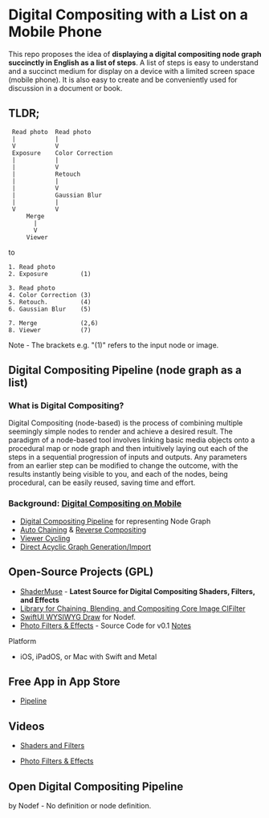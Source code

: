 # Digital Compositing with a List on a Mobile Phone

This repo proposes the idea of **displaying a digital compositing node graph succinctly in English as a list of steps**. A list of steps is easy to understand and a succinct medium for display on a device with a limited screen space (mobile phone). It is also easy to create and be conveniently used for discussion in a document or book.

## TLDR;

     Read photo  Read photo
     |           |     
     V           V     
     Exposure    Color Correction 
     |           |
     |           V
     |           Retouch
     |           |
     |           V
     |           Gaussian Blur
     |           |
     V           V
         Merge
           |
           V
         Viewer
         
to

    1. Read photo       
    2. Exposure         (1)    
  
    3. Read photo       
    4. Color Correction (3)     
    5. Retouch.         (4)     
    6. Gaussian Blur    (5)     
  
    7. Merge            (2,6)  
    8. Viewer           (7)     

Note - The brackets e.g. "(1)" refers to the input node or image.

## Digital Compositing Pipeline (node graph as a list)

### What is Digital Compositing?

Digital Compositing (node-based) is the process of combining multiple seemingly simple nodes to render and achieve a desired result. The paradigm of a node-based tool involves linking basic media objects onto a procedural map or node graph and then intuitively laying out each of the steps in a sequential progression of inputs and outputs. Any parameters from an earlier step can be modified to change the outcome, with the results instantly being visible to you, and each of the nodes, being procedural, can be easily reused, saving time and effort.

### Background: [Digital Compositing on Mobile](documentation/NodeBasedCompositingOnMobile.md)

* [Digital Compositing Pipeline](documentation/NodePipeline.md) for representing Node Graph
* [Auto Chaining](documentation/AutoChaining.md) & [Reverse Compositing](documentation/ReverseCompositing.md)
* [Viewer Cycling](documentation/ViewerCycling.md)
* [Direct Acyclic Graph Generation/Import](documentation/DirectedAcyclicGraphGeneration.md)

## Open-Source Projects (GPL)

* [ShaderMuse](https://github.com/Misfits-Rebels-Outcasts/ShaderMuse) - **Latest Source for Digital Compositing Shaders, Filters, and Effects**
* [Library for Chaining, Blending, and Compositing Core Image CIFilter](documentation/ChainingBlendingCompositingCoreImageCIFilters.md) 
* [SwiftUI WYSIWYG Draw](https://github.com/Misfits-Rebels-Outcasts/SwiftUI-WYSIWYG-Draw) for Nodef.
* [Photo Filters & Effects](code/Nodef) - Source Code for v0.1 [Notes](code/Readme.md)

Platform
* iOS, iPadOS, or Mac with Swift and Metal

## Free App in App Store

* [Pipeline](https://apps.apple.com/us/app/pipeline-digital-compositing/id1640788489)

## Videos

* [Shaders and Filters](https://www.youtube.com/shorts/8rLejlmGEKI)

* [Photo Filters & Effects](https://www.youtube.com/watch?v=dlnh_09_rvA)

## Open Digital Compositing Pipeline

by Nodef - No definition or node definition.


